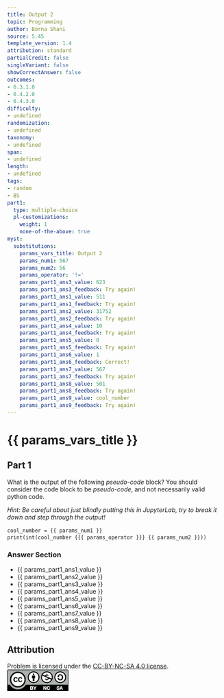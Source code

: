 ```yaml
---
title: Output 2
topic: Programming
author: Borna Shani
source: 5.45
template_version: 1.4
attribution: standard
partialCredit: false
singleVariant: false
showCorrectAnswer: false
outcomes:
- 6.3.1.0
- 6.4.2.0
- 6.4.3.0
difficulty:
- undefined
randomization:
- undefined
taxonomy:
- undefined
span:
- undefined
length:
- undefined
tags:
- random
- BS
part1:
  type: multiple-choice
  pl-customizations:
    weight: 1
    none-of-the-above: true
myst:
  substitutions:
    params_vars_title: Output 2
    params_num1: 567
    params_num2: 56
    params_operator: '!='
    params_part1_ans3_value: 623
    params_part1_ans3_feedback: Try again!
    params_part1_ans1_value: 511
    params_part1_ans1_feedback: Try again!
    params_part1_ans2_value: 31752
    params_part1_ans2_feedback: Try again!
    params_part1_ans4_value: 10
    params_part1_ans4_feedback: Try again!
    params_part1_ans5_value: 0
    params_part1_ans5_feedback: Try again!
    params_part1_ans6_value: 1
    params_part1_ans6_feedback: Correct!
    params_part1_ans7_value: 567
    params_part1_ans7_feedback: Try again!
    params_part1_ans8_value: 501
    params_part1_ans8_feedback: Try again!
    params_part1_ans9_value: cool_number
    params_part1_ans9_feedback: Try again!
---
```

# {{ params_vars_title }}

## Part 1

What is the output of the following *pseudo-code* block?
You should consider the code block to be *pseudo-code*, and not necessarily valid python code.

*Hint: Be careful about just blindly putting this in JupyterLab, try to break it down and step through the output!*

```
cool_number = {{ params_num1 }}
print(int(cool_number {{{ params_operator }}} {{ params_num2 }}))
```

### Answer Section

- {{ params_part1_ans1_value }}
- {{ params_part1_ans2_value }}
- {{ params_part1_ans3_value }}
- {{ params_part1_ans4_value }}
- {{ params_part1_ans5_value }}
- {{ params_part1_ans6_value }}
- {{ params_part1_ans7_value }}
- {{ params_part1_ans8_value }}
- {{ params_part1_ans9_value }}

## Attribution

Problem is licensed under the [CC-BY-NC-SA 4.0 license](https://creativecommons.org/licenses/by-nc-sa/4.0/).<br> ![The Creative Commons 4.0 license requiring attribution-BY, non-commercial-NC, and share-alike-SA license.](https://raw.githubusercontent.com/firasm/bits/master/by-nc-sa.png)